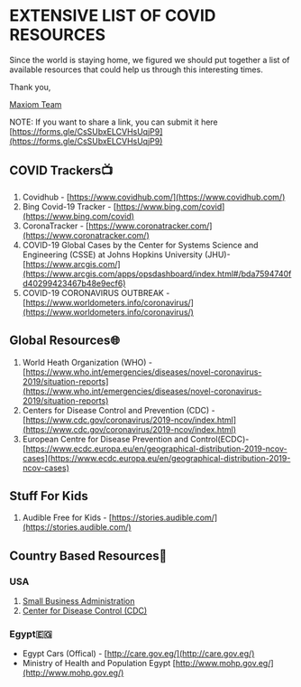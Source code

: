 
# EXTENSIVE LIST OF COVID RESOURCES
Since the world is staying home, we figured we should put together a list of available resources that could help us through this interesting times.

Thank you,

[Maxiom Team](http://www.maxiomtech.com)

NOTE: If you want to share a link, you can submit it here [https://forms.gle/CsSUbxELCVHsUqjP9](https://forms.gle/CsSUbxELCVHsUqjP9)

## COVID Trackers📺
1. Covidhub - [https://www.covidhub.com/](https://www.covidhub.com/)
2. Bing Covid-19 Tracker - [https://www.bing.com/covid](https://www.bing.com/covid)
3. CoronaTracker - [https://www.coronatracker.com/](https://www.coronatracker.com/)
4. COVID-19 Global Cases by the Center for Systems Science and Engineering (CSSE) at Johns Hopkins University (JHU)- [https://www.arcgis.com/](https://www.arcgis.com/apps/opsdashboard/index.html#/bda7594740fd40299423467b48e9ecf6)
5. COVID-19 CORONAVIRUS OUTBREAK - [https://www.worldometers.info/coronavirus/](https://www.worldometers.info/coronavirus/)

## Global Resources🌐
1. World Heath Organization (WHO) - [https://www.who.int/emergencies/diseases/novel-coronavirus-2019/situation-reports](https://www.who.int/emergencies/diseases/novel-coronavirus-2019/situation-reports)
2. Centers for Disease Control and Prevention (CDC)  - [https://www.cdc.gov/coronavirus/2019-ncov/index.html](https://www.cdc.gov/coronavirus/2019-ncov/index.html)
3. European Centre for Disease Prevention and Control(ECDC)- [https://www.ecdc.europa.eu/en/geographical-distribution-2019-ncov-cases](https://www.ecdc.europa.eu/en/geographical-distribution-2019-ncov-cases)

## Stuff For Kids
1. Audible Free for Kids - [https://stories.audible.com/](https://stories.audible.com/)



## Country Based Resources🎌
### USA
1. [Small Business Administration](https://www.sba.gov/)
1. [Center for Disease Control (CDC)](http://www.cdc.gov)

### Egypt🇪🇬
 - Egypt Cars (Offical) - [http://care.gov.eg/](http://care.gov.eg/)
 - Ministry of Health and Population Egypt [http://www.mohp.gov.eg/](http://www.mohp.gov.eg/)

 



